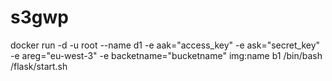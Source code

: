 # s3gwp

docker run -d -u root --name d1 -e aak="access_key" -e ask="secret_key" -e areg="eu-west-3" -e backetname="bucketname" img:name b1 /bin/bash /flask/start.sh


